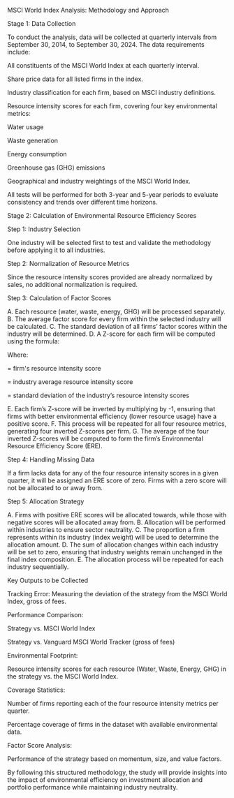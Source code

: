 MSCI World Index Analysis: Methodology and Approach

Stage 1: Data Collection

To conduct the analysis, data will be collected at quarterly intervals from September 30, 2014, to September 30, 2024. The data requirements include:

All constituents of the MSCI World Index at each quarterly interval.

Share price data for all listed firms in the index.

Industry classification for each firm, based on MSCI industry definitions.

Resource intensity scores for each firm, covering four key environmental metrics:

Water usage

Waste generation

Energy consumption

Greenhouse gas (GHG) emissions

Geographical and industry weightings of the MSCI World Index.

All tests will be performed for both 3-year and 5-year periods to evaluate consistency and trends over different time horizons.

Stage 2: Calculation of Environmental Resource Efficiency Scores

Step 1: Industry Selection

One industry will be selected first to test and validate the methodology before applying it to all industries.

Step 2: Normalization of Resource Metrics

Since the resource intensity scores provided are already normalized by sales, no additional normalization is required.

Step 3: Calculation of Factor Scores

A. Each resource (water, waste, energy, GHG) will be processed separately.
B. The average factor score for every firm within the selected industry will be calculated.
C. The standard deviation of all firms’ factor scores within the industry will be determined.
D. A Z-score for each firm will be computed using the formula:



Where:

 = firm's resource intensity score

 = industry average resource intensity score

 = standard deviation of the industry’s resource intensity scores

E. Each firm’s Z-score will be inverted by multiplying by -1, ensuring that firms with better environmental efficiency (lower resource usage) have a positive score.
F. This process will be repeated for all four resource metrics, generating four inverted Z-scores per firm.
G. The average of the four inverted Z-scores will be computed to form the firm’s Environmental Resource Efficiency Score (ERE).

Step 4: Handling Missing Data

If a firm lacks data for any of the four resource intensity scores in a given quarter, it will be assigned an ERE score of zero. Firms with a zero score will not be allocated to or away from.

Step 5: Allocation Strategy

A. Firms with positive ERE scores will be allocated towards, while those with negative scores will be allocated away from.
B. Allocation will be performed within industries to ensure sector neutrality.
C. The proportion a firm represents within its industry (index weight) will be used to determine the allocation amount.
D. The sum of allocation changes within each industry will be set to zero, ensuring that industry weights remain unchanged in the final index composition.
E. The allocation process will be repeated for each industry sequentially.

Key Outputs to be Collected

Tracking Error: Measuring the deviation of the strategy from the MSCI World Index, gross of fees.

Performance Comparison:

Strategy vs. MSCI World Index

Strategy vs. Vanguard MSCI World Tracker (gross of fees)

Environmental Footprint:

Resource intensity scores for each resource (Water, Waste, Energy, GHG) in the strategy vs. the MSCI World Index.

Coverage Statistics:

Number of firms reporting each of the four resource intensity metrics per quarter.

Percentage coverage of firms in the dataset with available environmental data.

Factor Score Analysis:

Performance of the strategy based on momentum, size, and value factors.

By following this structured methodology, the study will provide insights into the impact of environmental efficiency on investment allocation and portfolio performance while maintaining industry neutrality.


